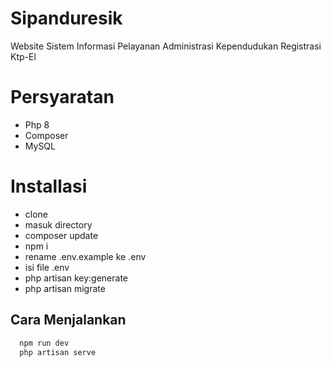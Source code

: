 # Sipanduresik
Website Sistem Informasi Pelayanan Administrasi Kependudukan Registrasi Ktp-El

# Persyaratan
- Php 8
- Composer
- MySQL

# Installasi
- clone
- masuk directory
- composer update
- npm i
- rename .env.example ke .env
- isi file .env
- php artisan key:generate
- php artisan migrate

## Cara Menjalankan

```bash
  npm run dev
  php artisan serve
```

